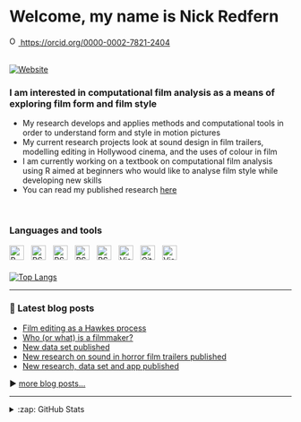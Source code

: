 # Welcome, my name is Nick Redfern

<!--![STFT_banner](https://computationalfilmanalysis.files.wordpress.com/2020/07/blog.png){height=60%}-->

<a href="https://orcid.org/0000-0002-7821-2404">
<img alt="ORCID logo" src="https://info.orcid.org/wp-content/uploads/2019/11/orcid_16x16.png" width="16" height="16" />
https://orcid.org/0000-0002-7821-2404</a>

</br>
</br>

[![Website](https://img.shields.io/website?label=computationalfilmanalysis.wordpress.com&style=for-the-badge&url=https%3A%2F%2Fcodestackr.com)](computationalfilmanalysis.wordpress.com)

### I am interested in computational film analysis as a means of exploring film form and film style

- My research develops and applies methods and computational tools in order to understand form and style in motion pictures
- My current research projects look at sound design in film trailers, modelling editing in Hollywood cinema, and the uses of colour in film
- I am currently working on a textbook on computational film analysis using R aimed at beginners who would like to analyse film style while developing new skills
- You can read my published research [here](https://independent.academia.edu/NickRedfern)

</br>

### Languages and tools

<img align="left" alt="R" width="26px" src="https://cdn.jsdelivr.net/gh/devicons/devicon/icons/r/r-original.svg" style="padding-right:10px;" />
<img align="left" alt="RStudio" width="26px" src="https://cdn.jsdelivr.net/gh/devicons/devicon/icons/python/python-original.svg" style="padding-right:10px;" />
<img align="left" alt="RStudio" width="26px" src="https://cdn.jsdelivr.net/gh/devicons/devicon/icons/julia/julia-original.svg" style="padding-right:10px;" />
<img align="left" alt="RStudio" width="26px" src="https://cdn.jsdelivr.net/gh/devicons/devicon/icons/rstudio/rstudio-original.svg" style="padding-right:10px;" />
<img align="left" alt="RStudio" width="26px" src="https://cdn.jsdelivr.net/gh/devicons/devicon/icons/jupyter/jupyter-original-wordmark.svg" style="padding-right:10px;" />
<img align="left" alt="Visual Studio Code" width="26px" src="https://cdn.jsdelivr.net/gh/devicons/devicon/icons/vscode/vscode-original.svg" style="padding-right:10px;" />
<img align="left" alt="GitHub" width="26px" src="https://cdn.jsdelivr.net/gh/devicons/devicon/icons/github/github-original.svg" style="padding-right:10px;" />
<img align="left" alt="Visual Studio Code" width="26px"  src="https://cdn.jsdelivr.net/gh/devicons/devicon/icons/markdown/markdown-original.svg" style="padding-right:10px;" />

</br>
</br>

[![Top Langs](https://github-readme-stats.vercel.app/api/top-langs/?username=DrNickRedfern&layout=compact)](https://github.com/anuraghazra/github-readme-stats)

---

### :scroll: Latest blog posts
<!-- BLOG-POST-LIST:START -->
- [Film editing as a Hawkes process](https://computationalfilmanalysis.wordpress.com/2022/03/02/film-editing-as-a-hawkes-process/)
- [Who &lpar;or what&rpar; is a filmmaker?](https://computationalfilmanalysis.wordpress.com/2022/01/11/who-or-what-is-a-filmmaker/)
- [New data set published](https://computationalfilmanalysis.wordpress.com/2021/11/14/new-data-set-published/)
- [New research on sound in horror film trailers published](https://computationalfilmanalysis.wordpress.com/2021/11/01/new-research-on-sound-in-horror-film-trailers-published/)
- [New research, data set and app published](https://computationalfilmanalysis.wordpress.com/2021/09/09/trailers-colour-published/)
<!-- BLOG-POST-LIST:END -->

:arrow_forward: [more blog posts...](https://computationalfilmanalysis.wordpress.com/blog/)

---

<details>
  <summary>:zap: GitHub Stats</summary>

  <img align="left" alt="DrNickRedfern's GitHub Stats" src="https://github-readme-stats.vercel.app/api?username=DrNickRedfern&show_icons=true&hide_border=false&title_color=ff652f&icon_color=FFE400&bg_color=09131B&text_color=ffffff&border_color=0c1a25" />

</details>

<!--
![](https://komarev.com/ghpvc/?username=DrNickRedfern&color=green)
-->
